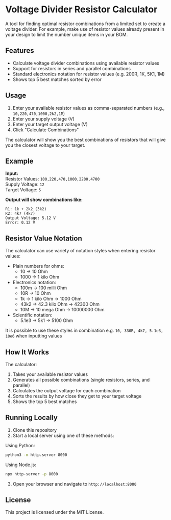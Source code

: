 # Voltage Divider Resistor Calculator

A tool for finding optimal resistor combinations from a limited set to create a voltage divider. For example, make use of resistor values already present in your design to limit the number unique items in your BOM.

## Features

- Calculate voltage divider combinations using available resistor values
- Support for resistors in series and parallel combinations
- Standard electronics notation for resistor values (e.g. 200R, 1K, 5K1, 1M)
- Shows top 5 best matches sorted by error

## Usage

1. Enter your available resistor values as comma-separated numbers (e.g., `10,220,470,1000,2k2,1M`)
2. Enter your supply voltage (V)
3. Enter your target output voltage (V)
4. Click "Calculate Combinations"

The calculator will show you the best combinations of resistors that will give you the closest voltage to your target.


## Example

**Input:**   
Resistor Values: `100,220,470,1000,2200,4700`   
Supply Voltage: `12`   
Target Voltage: `5`   
   
**Output will show combinations like:**
```
R1: 1k + 2k2 (3k2)
R2: 4k7 (4k7)
Output Voltage: 5.12 V
Error: 0.12 V
```

## Resistor Value Notation

The calculator can use variety of notation styles when entering resistor values:
- Plain numbers for ohms:
    - 10 → 10 Ohm
    - 1000 → 1 kilo Ohm
- Electronics notation:
    - 100m → 100 milli Ohm
    - 10R → 10 Ohm 
    - 1k → 1 kilo Ohm → 1000 Ohm
    - 43k2 → 42.3 kilo Ohm → 42300 Ohm
    - 10M → 10 mega Ohm → 10000000 Ohm
- Scientific notation:
    - 5.1e3 → 5k1 → 5100 Ohm

It is possible to use these styles in combination e.g. `10, 330R, 4k7, 5.1e3, 10e6` when inputting values

## How It Works
The calculator:
1. Takes your available resistor values
2. Generates all possible combinations (single resistors, series, and parallel)
3. Calculates the output voltage for each combination
4. Sorts the results by how close they get to your target voltage
5. Shows the top 5 best matches


## Running Locally

1. Clone this repository
2. Start a local server using one of these methods:

Using Python:
```bash
python3 -m http.server 8000
```

Using Node.js:
```bash
npx http-server -p 8000
```

3. Open your browser and navigate to `http://localhost:8000`



## License

This project is licensed under the MIT License.


